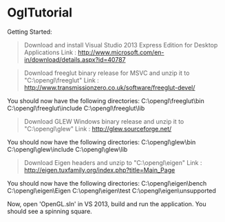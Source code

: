 OglTutorial
===========

Getting Started:

> Download and install Visual Studio 2013 Express Edition for Desktop Applications
  Link : http://www.microsoft.com/en-in/download/details.aspx?id=40787
  
> Download freeglut binary release for MSVC and unzip it to "C:\opengl\freeglut"
  Link : http://www.transmissionzero.co.uk/software/freeglut-devel/ 

  You should now have the following directories:
	C:\opengl\freeglut\bin
	C:\opengl\freeglut\include
	C:\opengl\freeglut\lib
 
> Download GLEW Windows binary release and unzip it to "C:\opengl\glew"
  Link : http://glew.sourceforge.net/
  
  You should now have the following directories:
	C:\opengl\glew\bin
	C:\opengl\glew\include
	C:\opengl\glew\lib

> Download Eigen headers and unzip to "C:\opengl\eigen"
  Link : http://eigen.tuxfamily.org/index.php?title=Main_Page

  You should now have the following directories:
	C:\opengl\eigen\bench
	C:\opengl\eigen\Eigen
	C:\opengl\eigen\test
	C:\opengl\eigen\unsupported

Now, open 'OpenGL.sln' in VS 2013, build and run the application. You should see a spinning square.
